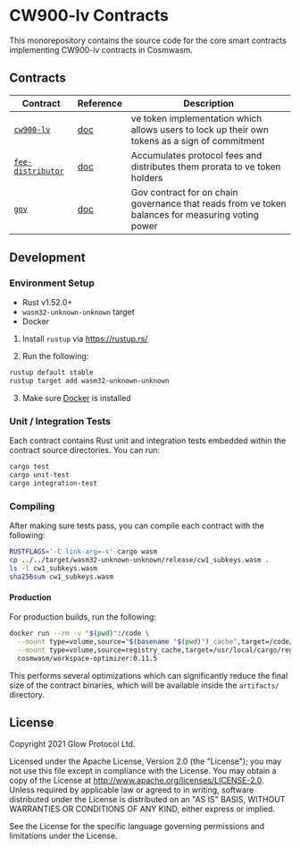 # CW900-lv Contracts

This monorepository contains the source code for the core smart contracts implementing CW900-lv contracts in Cosmwasm.

## Contracts

| Contract                                 | Reference                                                                                         | Description                                                                    |
| ---------------------------------------- | ------------------------------------------------------------------------------------------------- | ------------------------------------------------------------------------------ |
| [`cw900-lv`](./contracts/cw900-lv)         | [doc](./contracts/cw900-lv)   | ve token implementation which allows users to lock up their own tokens as a sign of commitment                   |
| [`fee-distributor`](./contracts/fee-distributor)     | [doc](./contracts/fee-distributor) | Accumulates protocol fees and distributes them prorata to ve token holders |
| [`gov`](./contracts/gov)    | [doc](./contracts/gov) | Gov contract for on chain governance that reads from ve token balances for measuring voting power                                                   |

## Development

### Environment Setup

- Rust v1.52.0+
- `wasm32-unknown-unknown` target
- Docker

1. Install `rustup` via https://rustup.rs/

2. Run the following:

```sh
rustup default stable
rustup target add wasm32-unknown-unknown
```

3. Make sure [Docker](https://www.docker.com/) is installed

### Unit / Integration Tests

Each contract contains Rust unit and integration tests embedded within the contract source directories. You can run:

```sh
cargo test
cargo unit-test
cargo integration-test
```

### Compiling

After making sure tests pass, you can compile each contract with the following:

```sh
RUSTFLAGS='-C link-arg=-s' cargo wasm
cp ../../target/wasm32-unknown-unknown/release/cw1_subkeys.wasm .
ls -l cw1_subkeys.wasm
sha256sum cw1_subkeys.wasm
```

#### Production

For production builds, run the following:

```sh
docker run --rm -v "$(pwd)":/code \
  --mount type=volume,source="$(basename "$(pwd)")_cache",target=/code/target \
  --mount type=volume,source=registry_cache,target=/usr/local/cargo/registry \
  cosmwasm/workspace-optimizer:0.11.5
```

This performs several optimizations which can significantly reduce the final size of the contract binaries, which will be available inside the `artifacts/` directory.

## License

Copyright 2021 Glow Protocol Ltd.

Licensed under the Apache License, Version 2.0 (the "License"); you may not use this file except in compliance with the License. You may obtain a copy of the License at http://www.apache.org/licenses/LICENSE-2.0. Unless required by applicable law or agreed to in writing, software distributed under the License is distributed on an "AS IS" BASIS, WITHOUT WARRANTIES OR CONDITIONS OF ANY KIND, either express or implied.

See the License for the specific language governing permissions and limitations under the License.
